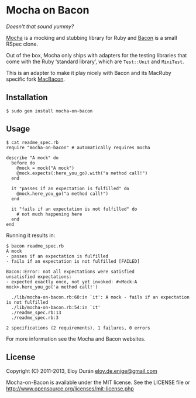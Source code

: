 Mocha on Bacon
==============

_Doesn’t that sound yummy?_

[Mocha][1] is a mocking and stubbing library for Ruby and [Bacon][2] is a small
RSpec clone.

Out of the box, Mocha only ships with adapters for the testing libraries that
come with the Ruby ‘standard library’, which are `Test::Unit` and `MiniTest`.

This is an adapter to make it play nicely with Bacon and its MacRuby specific
fork [MacBacon][3].


Installation
------------

    $ sudo gem install mocha-on-bacon


Usage
-----

    $ cat readme_spec.rb
    require "mocha-on-bacon" # automatically requires mocha

    describe "A mock" do
      before do
        @mock = mock("A mock")
        @mock.expects(:here_you_go).with("a method call!")
      end

      it "passes if an expectation is fulfilled" do
        @mock.here_you_go("a method call!")
      end

      it "fails if an expectation is not fulfilled" do
        # not much happening here
      end
    end

Running it results in:

    $ bacon readme_spec.rb
    A mock
    - passes if an expectation is fulfilled
    - fails if an expectation is not fulfilled [FAILED]

    Bacon::Error: not all expectations were satisfied
    unsatisfied expectations:
    - expected exactly once, not yet invoked: #<Mock:A mock>.here_you_go('a method call!')

      ./lib/mocha-on-bacon.rb:60:in `it': A mock - fails if an expectation is not fulfilled
      ./lib/mocha-on-bacon.rb:54:in `it'
      ./readme_spec.rb:13
      ./readme_spec.rb:3

    2 specifications (2 requirements), 1 failures, 0 errors

For more information see the Mocha and Bacon websites.


License
-------

Copyright (C) 2011-2013, Eloy Durán <eloy.de.enige@gmail.com>

Mocha-on-Bacon is available under the MIT license. See the LICENSE file or
http://www.opensource.org/licenses/mit-license.php


[1]: https://github.com/floehopper/mocha
[2]: https://github.com/chneukirchen/bacon
[3]: https://github.com/alloy/MacBacon
